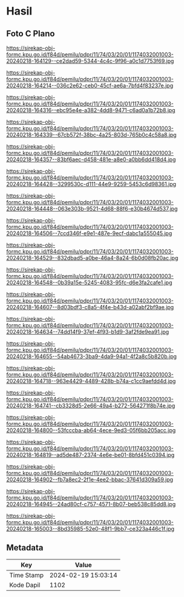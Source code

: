 # Hasil

## Foto C Plano

https://sirekap-obj-formc.kpu.go.id/f84d/pemilu/pdpr/11/74/03/20/01/1174032001003-20240218-164129--ce2dad59-5344-4c4c-9f96-a0c1d7753f69.jpg

https://sirekap-obj-formc.kpu.go.id/f84d/pemilu/pdpr/11/74/03/20/01/1174032001003-20240218-164214--036c2e62-ceb0-45cf-ae6a-7bfd4f83237e.jpg

https://sirekap-obj-formc.kpu.go.id/f84d/pemilu/pdpr/11/74/03/20/01/1174032001003-20240218-164316--ebc95e4e-a382-4dd8-9471-c6ad0a1b72b8.jpg

https://sirekap-obj-formc.kpu.go.id/f84d/pemilu/pdpr/11/74/03/20/01/1174032001003-20240218-164339--67cb572f-38bc-4a25-803d-765b0c4c58a8.jpg

https://sirekap-obj-formc.kpu.go.id/f84d/pemilu/pdpr/11/74/03/20/01/1174032001003-20240218-164357--83bf6aec-d458-481e-a8e0-a0bb6dd418d4.jpg

https://sirekap-obj-formc.kpu.go.id/f84d/pemilu/pdpr/11/74/03/20/01/1174032001003-20240218-164428--3299530c-d111-44e9-9259-5453c6d98361.jpg

https://sirekap-obj-formc.kpu.go.id/f84d/pemilu/pdpr/11/74/03/20/01/1174032001003-20240218-164448--063e303b-9521-4d68-88f6-e30b4674d537.jpg

https://sirekap-obj-formc.kpu.go.id/f84d/pemilu/pdpr/11/74/03/20/01/1174032001003-20240218-164506--7ccd346f-e9e1-487e-9ecf-dabc1a555045.jpg

https://sirekap-obj-formc.kpu.go.id/f84d/pemilu/pdpr/11/74/03/20/01/1174032001003-20240218-164529--832dbad5-a0be-46a4-8a24-6b0d08fb20ac.jpg

https://sirekap-obj-formc.kpu.go.id/f84d/pemilu/pdpr/11/74/03/20/01/1174032001003-20240218-164548--0b39a15e-5245-4083-95fc-d6e3fa2cafe1.jpg

https://sirekap-obj-formc.kpu.go.id/f84d/pemilu/pdpr/11/74/03/20/01/1174032001003-20240218-164607--8d03bdf3-c8a5-4f4e-b43d-a02abf2bf9ae.jpg

https://sirekap-obj-formc.kpu.go.id/f84d/pemilu/pdpr/11/74/03/20/01/1174032001003-20240218-164634--74dd14f9-37ef-4f93-b1d9-3af2fde9ea91.jpg

https://sirekap-obj-formc.kpu.go.id/f84d/pemilu/pdpr/11/74/03/20/01/1174032001003-20240218-164655--54ab4673-3ba9-4da9-94a1-4f2a8c5b820b.jpg

https://sirekap-obj-formc.kpu.go.id/f84d/pemilu/pdpr/11/74/03/20/01/1174032001003-20240218-164718--963e4429-4489-428b-b74a-c1cc9aefdd4d.jpg

https://sirekap-obj-formc.kpu.go.id/f84d/pemilu/pdpr/11/74/03/20/01/1174032001003-20240218-164741--cb3328d5-2e66-49a4-b272-564271f8b74e.jpg

https://sirekap-obj-formc.kpu.go.id/f84d/pemilu/pdpr/11/74/03/20/01/1174032001003-20240218-164800--53fcccba-ab64-4ece-9ed3-05f6bb205acc.jpg

https://sirekap-obj-formc.kpu.go.id/f84d/pemilu/pdpr/11/74/03/20/01/1174032001003-20240218-164819--ad5de487-2374-4e6e-be01-8bfd451c0394.jpg

https://sirekap-obj-formc.kpu.go.id/f84d/pemilu/pdpr/11/74/03/20/01/1174032001003-20240218-164902--fb7a8ec2-2f1e-4ee2-bbac-37641d309a59.jpg

https://sirekap-obj-formc.kpu.go.id/f84d/pemilu/pdpr/11/74/03/20/01/1174032001003-20240218-164945--24ad80cf-c757-4571-8b07-beb538c85dd8.jpg

https://sirekap-obj-formc.kpu.go.id/f84d/pemilu/pdpr/11/74/03/20/01/1174032001003-20240218-165003--8bd35985-52e0-48f1-9bb7-ce323a446c1f.jpg


## Metadata

| Key        | Value               |
| ---------- | ------------------- |
| Time Stamp | 2024-02-19 15:03:14 |
| Kode Dapil | 1102                |



